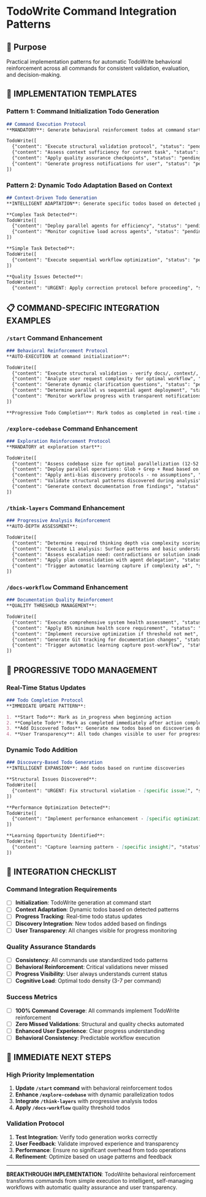 # TodoWrite Command Integration Patterns

## 🎯 Purpose
Practical implementation patterns for automatic TodoWrite behavioral reinforcement across all commands for consistent validation, evaluation, and decision-making.

## 🔧 IMPLEMENTATION TEMPLATES

### Pattern 1: Command Initialization Todo Generation
```markdown
## Command Execution Protocol
**MANDATORY**: Generate behavioral reinforcement todos at command start

TodoWrite([
  {"content": "Execute structural validation protocol", "status": "pending", "priority": "high", "id": "struct-1"},
  {"content": "Assess context sufficiency for current task", "status": "pending", "priority": "high", "id": "context-1"},
  {"content": "Apply quality assurance checkpoints", "status": "pending", "priority": "medium", "id": "quality-1"},
  {"content": "Generate progress notifications for user", "status": "pending", "priority": "medium", "id": "progress-1"}
])
```

### Pattern 2: Dynamic Todo Adaptation Based on Context
```markdown
## Context-Driven Todo Generation
**INTELLIGENT ADAPTATION**: Generate specific todos based on detected patterns

**Complex Task Detected**:
TodoWrite([
  {"content": "Deploy parallel agents for efficiency", "status": "pending", "priority": "high", "id": "parallel-1"},
  {"content": "Monitor cognitive load across agents", "status": "pending", "priority": "medium", "id": "load-1"}
])

**Simple Task Detected**:
TodoWrite([
  {"content": "Execute sequential workflow optimization", "status": "pending", "priority": "medium", "id": "seq-1"}
])

**Quality Issues Detected**:
TodoWrite([
  {"content": "URGENT: Apply correction protocol before proceeding", "status": "pending", "priority": "high", "id": "correct-1"}])
```

## 📋 COMMAND-SPECIFIC INTEGRATION EXAMPLES

### `/start` Command Enhancement
```markdown
### Behavioral Reinforcement Protocol
**AUTO-EXECUTION at command initialization**:

TodoWrite([
  {"content": "Execute structural validation - verify docs/, context/, .claude/ directories", "status": "pending", "priority": "high", "id": "start-struct-1"},
  {"content": "Analyze user request complexity for optimal workflow", "status": "pending", "priority": "high", "id": "start-complex-1"},
  {"content": "Generate dynamic clarification questions", "status": "pending", "priority": "high", "id": "start-questions-1"},
  {"content": "Determine parallel vs sequential agent deployment", "status": "pending", "priority": "medium", "id": "start-agents-1"},
  {"content": "Monitor workflow progress with transparent notifications", "status": "pending", "priority": "medium", "id": "start-progress-1"}
])

**Progressive Todo Completion**: Mark todos as completed in real-time as actions are executed
```

### `/explore-codebase` Command Enhancement  
```markdown
### Exploration Reinforcement Protocol
**MANDATORY at exploration start**:

TodoWrite([
  {"content": "Assess codebase size for optimal parallelization (12-52 operations)", "status": "pending", "priority": "high", "id": "explore-size-1"},
  {"content": "Deploy parallel operations: Glob + Grep + Read based on assessment", "status": "pending", "priority": "high", "id": "explore-parallel-1"},
  {"content": "Apply anti-bias discovery protocols - no assumptions", "status": "pending", "priority": "high", "id": "explore-bias-1"},
  {"content": "Validate structural patterns discovered during analysis", "status": "pending", "priority": "medium", "id": "explore-validate-1"},
  {"content": "Generate context documentation from findings", "status": "pending", "priority": "medium", "id": "explore-context-1"}
])
```

### `/think-layers` Command Enhancement
```markdown
### Progressive Analysis Reinforcement
**AUTO-DEPTH ASSESSMENT**:

TodoWrite([
  {"content": "Determine required thinking depth via complexity scoring", "status": "pending", "priority": "high", "id": "think-depth-1"},
  {"content": "Execute L1 analysis: Surface patterns and basic understanding", "status": "pending", "priority": "high", "id": "think-l1-1"},
  {"content": "Assess escalation need: contradictions or solution inadequacy", "status": "pending", "priority": "medium", "id": "think-escalate-1"},
  {"content": "Apply plan consolidation with agent delegation", "status": "pending", "priority": "medium", "id": "think-consolidate-1"},
  {"content": "Trigger automatic learning capture if complexity ≥4", "status": "pending", "priority": "low", "id": "think-learning-1"}
])
```

### `/docs-workflow` Command Enhancement
```markdown
### Documentation Quality Reinforcement
**QUALITY THRESHOLD MANAGEMENT**:

TodoWrite([
  {"content": "Execute comprehensive system health assessment", "status": "pending", "priority": "high", "id": "docs-assess-1"},
  {"content": "Apply 85% minimum health score requirement", "status": "pending", "priority": "high", "id": "docs-threshold-1"},
  {"content": "Implement recursive optimization if threshold not met", "status": "pending", "priority": "medium", "id": "docs-recursive-1"},
  {"content": "Generate Git tracking for documentation changes", "status": "pending", "priority": "medium", "id": "docs-git-1"},
  {"content": "Trigger automatic learning capture post-workflow", "status": "pending", "priority": "low", "id": "docs-learning-1"}
])
```

## 🔄 PROGRESSIVE TODO MANAGEMENT

### Real-Time Status Updates
```markdown
### Todo Completion Protocol
**IMMEDIATE UPDATE PATTERN**:

1. **Start Todo**: Mark as in_progress when beginning action
2. **Complete Todo**: Mark as completed immediately after action completion  
3. **Add Discovered Todos**: Generate new todos based on discoveries during execution
4. **User Transparency**: All todo changes visible to user for progress tracking
```

### Dynamic Todo Addition
```markdown
### Discovery-Based Todo Generation
**INTELLIGENT EXPANSION**: Add todos based on runtime discoveries

**Structural Issues Discovered**:
TodoWrite([
  {"content": "URGENT: Fix structural violation - [specific issue]", "status": "pending", "priority": "high", "id": "urgent-struct-1"}
])

**Performance Optimization Detected**:
TodoWrite([
  {"content": "Implement performance enhancement - [specific optimization]", "status": "pending", "priority": "medium", "id": "perf-1"}
])

**Learning Opportunity Identified**:
TodoWrite([  
  {"content": "Capture learning pattern - [specific insight]", "status": "pending", "priority": "low", "id": "learn-1"}
])
```

## 🎯 INTEGRATION CHECKLIST

### Command Integration Requirements
- [ ] **Initialization**: TodoWrite generation at command start  
- [ ] **Context Adaptation**: Dynamic todos based on detected patterns
- [ ] **Progress Tracking**: Real-time todo status updates
- [ ] **Discovery Integration**: New todos added based on findings
- [ ] **User Transparency**: All changes visible for progress monitoring

### Quality Assurance Standards
- [ ] **Consistency**: All commands use standardized todo patterns
- [ ] **Behavioral Reinforcement**: Critical validations never missed
- [ ] **Progress Visibility**: User always understands current status
- [ ] **Cognitive Load**: Optimal todo density (3-7 per command)

### Success Metrics
- [ ] **100% Command Coverage**: All commands implement TodoWrite reinforcement
- [ ] **Zero Missed Validations**: Structural and quality checks automated
- [ ] **Enhanced User Experience**: Clear progress understanding
- [ ] **Behavioral Consistency**: Predictable workflow execution

## 🚀 IMMEDIATE NEXT STEPS

### High Priority Implementation
1. **Update `/start` command** with behavioral reinforcement todos
2. **Enhance `/explore-codebase`** with dynamic parallelization todos
3. **Integrate `/think-layers`** with progressive analysis todos
4. **Apply `/docs-workflow`** quality threshold todos

### Validation Protocol
1. **Test Integration**: Verify todo generation works correctly
2. **User Feedback**: Validate improved experience and transparency
3. **Performance**: Ensure no significant overhead from todo operations
4. **Refinement**: Optimize based on usage patterns and feedback

---

**BREAKTHROUGH IMPLEMENTATION**: TodoWrite behavioral reinforcement transforms commands from simple execution to intelligent, self-managing workflows with automatic quality assurance and user transparency.